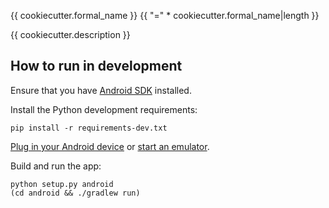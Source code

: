 {{ cookiecutter.formal_name }}
{{ "=" * cookiecutter.formal_name|length }}

{{ cookiecutter.description }}

## How to run in development

Ensure that you have [Android SDK](https://developer.android.com/studio/index.html#downloads) installed.

Install the Python development requirements:

    pip install -r requirements-dev.txt

[Plug in your Android device](https://developer.android.com/training/basics/firstapp/running-app.html) or [start an emulator](https://developer.android.com/studio/run/emulator-commandline.html).

Build and run the app:

    python setup.py android
    (cd android && ./gradlew run)
